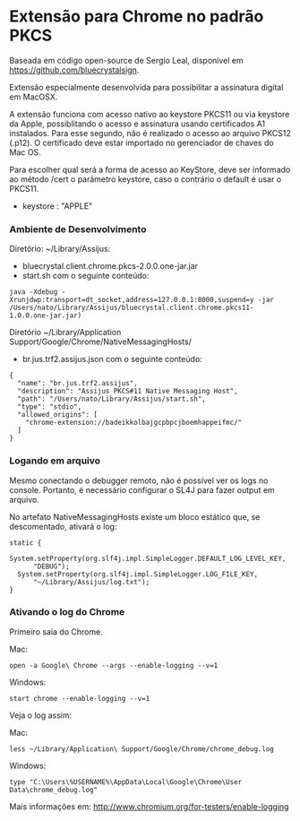 # Extensão para Chrome no padrão PKCS

Baseada em código open-source de Sergio Leal, disponível em https://github.com/bluecrystalsign.

Extensão especialmente desenvolvida para possibilitar a assinatura digital em MacOSX.

A extensão funciona com acesso nativo ao keystore PKCS11 ou via keystore da Apple, possiblitando o acesso e assinatura usando certificados A1 instalados.
Para esse segundo, não é realizado o acesso ao arquivo PKCS12 (.p12). O certificado deve estar importado no gerenciador de chaves do Mac OS.

Para escolher qual será a forma de acesso ao KeyStore, deve ser informado ao método /cert o parâmetro keystore, caso o contrário o default é usar o PKCS11.

* keystore : "APPLE"

### Ambiente de Desenvolvimento

Diretório: ~/Library/Assijus:

* bluecrystal.client.chrome.pkcs-2.0.0.one-jar.jar
* start.sh com o seguinte conteúdo:

```
java -Xdebug -Xrunjdwp:transport=dt_socket,address=127.0.0.1:8000,suspend=y -jar /Users/nato/Library/Assijus/bluecrystal.client.chrome.pkcs11-1.0.0.one-jar.jar)
```

Diretório ~/Library/Application Support/Google/Chrome/NativeMessagingHosts/
* br.jus.trf2.assijus.json com o seguinte conteúdo:

```
{
  "name": "br.jus.trf2.assijus",
  "description": "Assijus PKCS#11 Native Messaging Host",
  "path": "/Users/nato/Library/Assijus/start.sh",
  "type": "stdio",
  "allowed_origins": [
    "chrome-extension://badeikkolbajgcpbpcjboemhappeifmc/"
  ]
}
```

### Logando em arquivo

Mesmo conectando o debugger remoto, não é possível ver os logs no console. Portanto, é necessário configurar o SL4J para fazer output em arquivo.

No artefato NativeMessagingHosts existe um bloco estático que, se descomentado, ativará o log:

```
static {
  System.setProperty(org.slf4j.impl.SimpleLogger.DEFAULT_LOG_LEVEL_KEY,
      "DEBUG");
  System.setProperty(org.slf4j.impl.SimpleLogger.LOG_FILE_KEY,
      "~/Library/Assijus/log.txt");
}
```

### Ativando o log do Chrome

Primeiro saia do Chrome.

Mac:
```
open -a Google\ Chrome --args --enable-logging --v=1
```

Windows:
```
start chrome --enable-logging --v=1
```

Veja o log assim:

Mac:
```
less ~/Library/Application\ Support/Google/Chrome/chrome_debug.log
```

Windows:
```
type "C:\Users\%USERNAME%\AppData\Local\Google\Chrome\User Data\chrome_debug.log"
```

Mais informações em: http://www.chromium.org/for-testers/enable-logging
